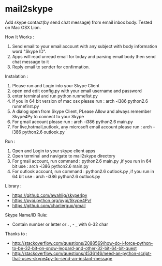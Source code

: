 # mail2skype
Add skype contact(by send chat message) from email inbox body. Tested on Mac OSX Lion.

How It Works :
 1. Send email to your email account with any subject with body information word "Skype ID".
 2. Apps will read unread email for today and parsing email body then send chat message to it
 3. Reply email to sender for confirmation.

Instalation :
 1. Please run and Login into your Skype Client
 2. open end edit config.py with your email username and password
 3. enter terminal and run python runmefist.py
 4. if you in 64 bit version of mac osx please run : arch -i386 python2.6 runmefirst.py
 5. A dialog open from Skype Client, PLease Allow and always remember Skype4Py to connect to your Skype
 6. For gmail account please run : arch -i386 python2.6 main.py
 7. For live,hotmail,outlook, any microsoft email account please run : arch -i386 python2.6 outlook.py

Run :
 1. Open and Login to your skype client apps
 2. Open terminal and navigate to mail2skype directory
 3.	For gmail account, run command : python2.6 main.py ,if you run in 64 bit use : arch -i386 python2.6 main.py
 4. For outlook account, run command : python2.6 outlook.py ,if you run in 64 bit use : arch -i386 python2.6 outlook.py

Library :
 * https://github.com/awahlig/skype4py
 * https://pypi.python.org/pypi/Skype4Py/
 * https://github.com/charlierguo/gmail

Skype Name/ID Rule:
 * Contain number or letter or . , - _ with 6-32 char

Thanks to :
 * http://stackoverflow.com/questions/2088569/how-do-i-force-python-to-be-32-bit-on-snow-leopard-and-other-32-bit-64-bit-quest
 * http://stackoverflow.com/questions/4536146/need-an-python-script-that-uses-skype4py-to-send-an-instant-message

